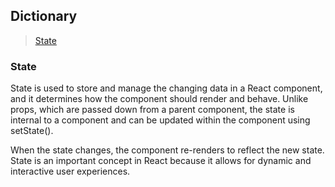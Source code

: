 ## Dictionary

> [State](#state)

### State

State is used to store and manage the changing data in a React component, and it determines how the component should render and behave. Unlike props, which are passed down from a parent component, the state is internal to a component and can be updated within the component using setState().

When the state changes, the component re-renders to reflect the new state. State is an important concept in React because it allows for dynamic and interactive user experiences.
